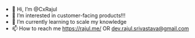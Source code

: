 - 👋 Hi, I’m @CxRajul
- 👀 I’m interested in customer-facing products!!!
- 🌱 I’m currently learning to scale my knowledge
- 📫 How to reach me https://rajul.me/ OR dev.rajul.srivastava@gmail.com

<!---
CxRajul/CxRajul is a ✨ special ✨ repository because its `README.md` (this file) appears on your GitHub profile.
You can click the Preview link to take a look at your changes.
--->

